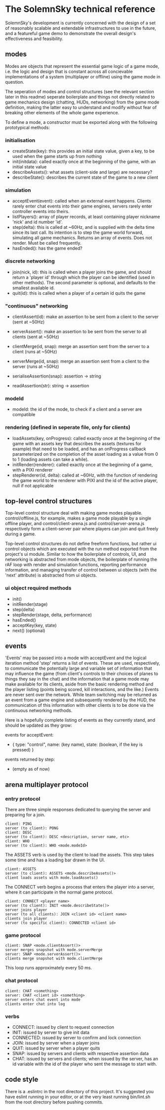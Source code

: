 # The SolemnSky technical reference 

SolemnSky's development is currently concerned with the design of a set of reasonably scalable and extendable infrastructures to use in the future, and a featureful game demo to demonstrate the overall design's effectiveness and feasibility. 

## modes

Modes are objects that represent the essential game logic of a game mode, i.e. the logic and design that is constant across all concievable implementations of a system (multiplayer or offline) using the game mode in question.

The seperation of modes and control structures (see the relevant section later in this readme) seperate boilerplate and things not directly related to game mechanics design (chatting, HUDs, networking) from the game mode definition, making the latter easy to understand and modify without fear of breaking other elements of the whole game experience.

To define a mode, a constructor must be exported along with the following prototypical methods:

### initialisation

- createState(key): this provides an initial state value, given a key, to be used when the game starts up from nothing
- init(initdata): called exactly once at the beginning of the game, with an initial state value
- describeAssets(): what assets (client-side and large) are necessary?
- describeState(): describes the current state of the game to a new client

### simulation

- acceptEvent(event): called when an external event happens. Clients rarely enter chat events into their game engines, servers rarely enter controller events into theirs.
- listPlayers(): array of player records, at least containing player nickname 'nick' and id number 'id'.
- step(delta): this is called at ~60Hz, and is supplied with the delta time since its last call. Its intention is to step the game world forward, simulating all game mechanics. Returns an array of events. Does not render. Must be called frequently.
- hasEnded(): has the game ended?

### discrete networking

- join(nick, id): this is called when a player joins the game, and should return a 'player id' through which the player can be identified (used in other methods). The second parameter is optional, and defaults to the smallest available id.
- quit(id): this is called when a player of a certain id quits the game

### "continuous" networking

- clientAssert(id): make an assertion to be sent from a client to the server (sent at ~50Hz)
- serverAssert(): make an assertion to be sent from the server to all clients (sent at ~50Hz)
- clientMerge(id, snap): merge an assertion sent from the server to a client (runs at ~50Hz)
- serverMerge(id, snap): merge an assertion sent from a client to the server (runs at ~50Hz)

- serialiseAssertion(snap): assertion -> string
- readAssertion(str): string -> assertion

### modeId

- modeId: the id of the mode, to check if a client and a server are compatible

### rendering (defined in seperate file, only for clients)

- loadAssets(key, onProgress): called exactly once at the beginning of the game with an assets key that describes the assets (textures for example) that need to be loaded, and has an onProgress callback parameterized on the completion of the asset loading as a value from 0 to 1 (loading assets can take a while).
- initRender(renderer): called exactly once at the beginning of a game, with a PIXI renderer
- stepRenderer(id, delta): called at ~60Hz, with the function of rendering the game world to the renderer with PIXI and the id of the active player, null if not applicable

## top-level control structures

Top-level control structure deal with making game modes playable. control/offline.js, for example, makes a game mode playable by a single offline player, and control/client-arena.js and control/server-arena.js respectively form a client-server pair where players can join and quit freely during a game. 

Top-level control structures do not define freeform functions, but rather ui control objects which are executed with the run method exported from the project's ui module. Similar to how the boilerplate of controls, UI, and networking is abstracted from mode objects, the boilerplate of running the rAF loop with render and simulation functions, reporting performance information, and managing transfer of control between ui objects (with the 'next' attribute) is abstracted from ui objects. 

### ui object required methods 

- init()
- initRender(stage)
- step(delta)
- stepRender(stage, delta, performance)
- hasEnded()
- acceptKey(key, state)
- next() (optional)

## events

'Events' may be passed into a mode with acceptEvent and the logical iteration method 'step' returns a list of events. These are used, respectively, to communicate the potentially large and variable set of information that may influence the game (from client's controls to their choices of planes to things they say in the chat) and the information that a game mode may make available for its clients, aside from the basic rendering method and the player listing (points being scored, kill interactions, and the like.) Events are never sent over the network. While team switching may be returned as an event from a game engine and subsequently rendered by the HUD, the communication of this information with other clients is to be done via the continuous networking methods.

Here is a hopefully complete listing of events as they currently stand, and should be updated as they grow:

events for acceptEvent:

- { type: "control", name: (key name), state: (boolean, if the key is pressed) }

events returned by step:

- (empty as of now)

## arena multiplayer protocol

### entry protocol

There are three simple responses dedicated to querying the server and preparing for a join.

	client: PING
	server (to client): PONG
	client: DESC
	server (to client): DESC <description, server name, etc>
	client: WHO
	server (to client): WHO <mode.modeId>

The ASSETS verb is used by the client to load the assets. This step takes some time and has a loading bar drawn in the UI.

	client: ASSETS
	server (to client): ASSETS <mode.describeAssets()>
	client loads assets with mode.loadAssets()

The CONNECT verb begins a process that enters the player into a server, where it can participate in the normal game protocol.

	client: CONNECT <player name>
	server (to client): INIT <mode.describeState()>
	server joins player
	server (to all clients): JOIN <client id> <client name>
	clients join player
	server (to specific client): CONNECTED <client id>

### game protocol

	client: SNAP <mode.clientAssert()>
	server merges snapshot with mode.serverMerge
	server: SNAP <mode.serverAssert()>
	clients merge snapshot with mode.clientMerge

This loop runs approximately every 50 ms.

### chat protocol

	client: CHAT <something>
	server: CHAT <client id> <something>
	server enters chat event into mode
	clients enter chat into log

### verbs

- CONNECT: issued by client to request connection
- INIT: issued by server to give init data
- CONNECTED: issued by server to confirm and lock connection
- JOIN: issued by server when a player joins
- QUIT: issued by server when a player quits
- SNAP: issued by servers and clients with respective assertion data
- CHAT: issued by servers and clients; when issued by the server, has an id variable with the id of the player who sent the message to start with.

## code style

There is a .eslintrc in the root directory of this project. It's suggested you have eslint running in your editor, or at the very least running bin/lint.sh from the root directory before pushing commits. 
